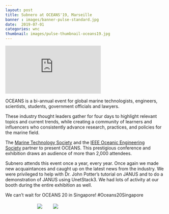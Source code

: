 ```yaml
---
layout: post
title: Subnero at OCEANS'19, Marseille
banner : images/banner-pulse-standard.jpg
date:  2019-07-01
categories: wnc
thumbnail: images/pulse-thumbnail-oceans19.jpg
---
```


<div class="flex-video video">
    <iframe src="https://www.youtube.com/embed/oDhKM-z8En8" frameborder="0" allow="accelerometer; autoplay; encrypted-media; gyroscope; picture-in-picture" allowfullscreen></iframe>
</div>

OCEANS is a bi-annual event for global marine technologists, engineers, scientists, students, government officials and lawyers.

These industry thought leaders gather for four days to highlight relevant topics and current trends, while creating a community of learners and influencers who consistently advance research, practices, and policies for the marine field.

The [Marine Technology Society](https://www.mtsociety.org/) and the [IEEE Oceanic Engineering Society](http://ieeeoes.org/) partner to present OCEANS. This prestigious conference and exhibition draws an audience of more than 2,000 attendees.

Subnero attends this event once a year, every year. Once again we made new acquaintances and caught up on the latest news from the industry. We were privileged to help with Dr. John Potter’s tutorial on JANUS and to do a demonstration of JANUS using UnetStack3. We had lots of activity at our booth during the entire exhibition as well.

We can’t wait for OCEANS 20 in Singapore! #Oceans20Singapore

<div>
    <img src="{{site.baseurl}}/images/pulse-oceans19-2.jpg" style="margin:5px 25px 5px 100px">
    <img src="{{site.baseurl}}/images/pulse-oceans19-3.jpg" style="margin:5px">
</div>
<div class="spacing"></div>
